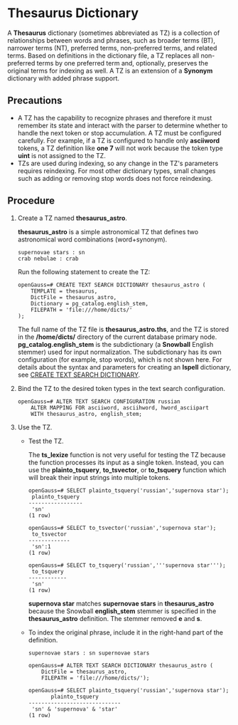 # Thesaurus Dictionary<a name="EN-US_TOPIC_0289900582"></a>

A  **Thesaurus**  dictionary \(sometimes abbreviated as TZ\) is a collection of relationships between words and phrases, such as broader terms \(BT\), narrower terms \(NT\), preferred terms, non-preferred terms, and related terms. Based on definitions in the dictionary file, a TZ replaces all non-preferred terms by one preferred term and, optionally, preserves the original terms for indexing as well. A TZ is an extension of a  **Synonym**  dictionary with added phrase support.

## Precautions<a name="en-us_topic_0283137504_en-us_topic_0237122038_section62562319454"></a>

-   A TZ has the capability to recognize phrases and therefore it must remember its state and interact with the parser to determine whether to handle the next token or stop accumulation. A TZ must be configured carefully. For example, if a TZ is configured to handle only  **asciiword**  tokens, a TZ definition like  **one 7**  will not work because the token type  **uint**  is not assigned to the TZ.
-   TZs are used during indexing, so any change in the TZ's parameters requires reindexing. For most other dictionary types, small changes such as adding or removing stop words does not force reindexing.

## Procedure<a name="en-us_topic_0283137504_en-us_topic_0237122038_section1031795115131"></a>

1.  Create a TZ named  **thesaurus\_astro**.

    **thesaurus\_astro**  is a simple astronomical TZ that defines two astronomical word combinations \(word+synonym\).

    ```
    supernovae stars : sn 
    crab nebulae : crab
    ```

    Run the following statement to create the TZ:

    ```
    openGauss=# CREATE TEXT SEARCH DICTIONARY thesaurus_astro (
        TEMPLATE = thesaurus,
        DictFile = thesaurus_astro,
        Dictionary = pg_catalog.english_stem,
        FILEPATH = 'file:///home/dicts/'
    );
    ```

    The full name of the TZ file is  **thesaurus\_astro.ths**, and the TZ is stored in the  **/home/dicts/**  directory of the current database primary node.  **pg\_catalog.english\_stem**  is the subdictionary \(a  **Snowball**  English stemmer\) used for input normalization. The subdictionary has its own configuration \(for example, stop words\), which is not shown here. For details about the syntax and parameters for creating an  **Ispell**  dictionary, see  [CREATE TEXT SEARCH DICTIONARY](create-text-search-dictionary.md).

2.  Bind the TZ to the desired token types in the text search configuration.

    ```
    openGauss=# ALTER TEXT SEARCH CONFIGURATION russian
        ALTER MAPPING FOR asciiword, asciihword, hword_asciipart
        WITH thesaurus_astro, english_stem;
    ```

3.  Use the TZ.
    -   Test the TZ.

        The  **ts\_lexize**  function is not very useful for testing the TZ because the function processes its input as a single token. Instead, you can use the  **plainto\_tsquery**,  **to\_tsvector**, or  **to\_tsquery**  function which will break their input strings into multiple tokens.

        ```
        openGauss=# SELECT plainto_tsquery('russian','supernova star');
         plainto_tsquery 
        -----------------
         'sn'
        (1 row)
        
        openGauss=# SELECT to_tsvector('russian','supernova star');
         to_tsvector 
        -------------
         'sn':1
        (1 row)
        
        openGauss=# SELECT to_tsquery('russian','''supernova star''');
         to_tsquery 
        ------------
         'sn'
        (1 row)
        
        ```

        **supernova star**  matches  **supernovae stars**  in  **thesaurus\_astro**  because the Snowball  **english\_stem**  stemmer is specified in the  **thesaurus\_astro**  definition. The stemmer removed  **e**  and  **s**.

    -   To index the original phrase, include it in the right-hand part of the definition.

        ```
        supernovae stars : sn supernovae stars
        
        openGauss=# ALTER TEXT SEARCH DICTIONARY thesaurus_astro (
            DictFile = thesaurus_astro,
            FILEPATH = 'file:///home/dicts/');
        
        openGauss=# SELECT plainto_tsquery('russian','supernova star');
               plainto_tsquery       
        -----------------------------
         'sn' & 'supernova' & 'star'
        (1 row)
        ```



